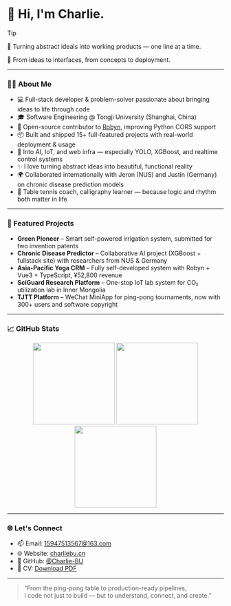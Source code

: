 <h1>
  🤵 Hi, I'm Charlie.
</h1>

> [!TIP]
> 🎨 Turning abstract ideals into working products — one line at a time.
> 
> 🚀 From ideas to interfaces, from concepts to deployment.

---

### 👨‍💻 About Me

- 💻 Full-stack developer & problem-solver passionate about bringing ideas to life through code  
- 🎓 Software Engineering @ Tongji University (Shanghai, China)  
- 🌱 Open-source contributor to [Robyn](https://github.com/sansyrox/robyn), improving Python CORS support  
- 📦 Built and shipped 15+ full-featured projects with real-world deployment & usage  
- 🧠 Into AI, IoT, and web infra — especially YOLO, XGBoost, and realtime control systems  
- ✨ I love turning abstract ideas into beautiful, functional reality  
- 🌍 Collaborated internationally with Jeron (NUS) and Justin (Germany) on chronic disease prediction models  
- 🏓 Table tennis coach, calligraphy learner — because logic and rhythm both matter in life  

---

### 📌 Featured Projects

- **Green Pioneer** – Smart self-powered irrigation system, submitted for two invention patents  
- **Chronic Disease Predictor** – Collaborative AI project (XGBoost + fullstack site) with researchers from NUS & Germany  
- **Asia-Pacific Yoga CRM** – Fully self-developed system with Robyn + Vue3 + TypeScript, ¥52,800 revenue  
- **SciGuard Research Platform** – One-stop IoT lab system for CO₂ utilization lab in Inner Mongolia  
- **TJTT Platform** – WeChat MiniApp for ping-pong tournaments, now with 300+ users and software copyright  

---

### 📈 GitHub Stats

<div align="center">
  <img src="https://github-readme-stats.vercel.app/api?username=Charlie-BU&show_icons=true&count_private=true&hide=issues&bg_color=30,e96443,904e95&title_color=fff&text_color=fff&line_height=24" height="190"/>
  <img src="https://github-readme-stats.vercel.app/api/top-langs/?username=Charlie-BU&layout=compact&bg_color=30,e96443,904e95&title_color=fff&text_color=fff&hide=Jupyter%20Notebook,PHP" height="190"/>
</div>

<div align="center">
  <img src="https://github-readme-streak-stats.herokuapp.com/?user=Charlie-BU&theme=radical" height="190"/>
</div>

---

### 🌐 Let's Connect

- 📫 Email: 15947513567@163.com  
- 🌐 Website: [charliebu.cn](https://charliebu.cn)  
- 🐙 GitHub: [@Charlie-BU](https://github.com/Charlie-BU)  
- 📝 CV: [Download PDF](https://charlie-assets.oss-rg-china-mainland.aliyuncs.com/CV-2025.7.pdf)

---

> “From the ping-pong table to production-ready pipelines,  
> I code not just to build — but to understand, connect, and create.”


<!-- - 💼 Incoming Frontend Engineer Intern @ CamScanner, [Shanghai IntSig Information Co., Ltd.](https://www.intsig.com/) --> 
